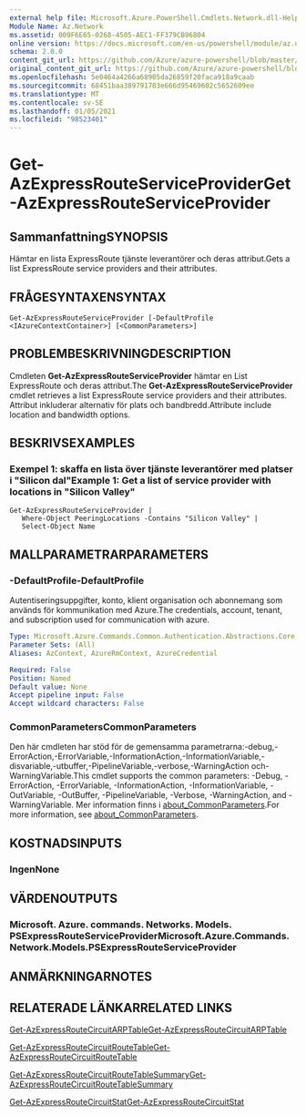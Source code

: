 ```yaml
---
external help file: Microsoft.Azure.PowerShell.Cmdlets.Network.dll-Help.xml
Module Name: Az.Network
ms.assetid: 009F6E65-0268-4505-AEC1-FF379CB96804
online version: https://docs.microsoft.com/en-us/powershell/module/az.network/get-azexpressrouteserviceprovider
schema: 2.0.0
content_git_url: https://github.com/Azure/azure-powershell/blob/master/src/Network/Network/help/Get-AzExpressRouteServiceProvider.md
original_content_git_url: https://github.com/Azure/azure-powershell/blob/master/src/Network/Network/help/Get-AzExpressRouteServiceProvider.md
ms.openlocfilehash: 5e0464a4266a68905da26859f20faca918a9caab
ms.sourcegitcommit: 68451baa389791703e666d95469602c5652609ee
ms.translationtype: MT
ms.contentlocale: sv-SE
ms.lasthandoff: 01/05/2021
ms.locfileid: "98523401"
---
```

# <span data-ttu-id="8e2fd-101">Get-AzExpressRouteServiceProvider</span><span class="sxs-lookup"><span data-stu-id="8e2fd-101">Get-AzExpressRouteServiceProvider</span></span>

## <span data-ttu-id="8e2fd-102">Sammanfattning</span><span class="sxs-lookup"><span data-stu-id="8e2fd-102">SYNOPSIS</span></span>
<span data-ttu-id="8e2fd-103">Hämtar en lista ExpressRoute tjänste leverantörer och deras attribut.</span><span class="sxs-lookup"><span data-stu-id="8e2fd-103">Gets a list ExpressRoute service providers and their attributes.</span></span>

## <span data-ttu-id="8e2fd-104">FRÅGESYNTAXEN</span><span class="sxs-lookup"><span data-stu-id="8e2fd-104">SYNTAX</span></span>

```
Get-AzExpressRouteServiceProvider [-DefaultProfile <IAzureContextContainer>] [<CommonParameters>]
```

## <span data-ttu-id="8e2fd-105">PROBLEMBESKRIVNING</span><span class="sxs-lookup"><span data-stu-id="8e2fd-105">DESCRIPTION</span></span>
<span data-ttu-id="8e2fd-106">Cmdleten **Get-AzExpressRouteServiceProvider** hämtar en List ExpressRoute och deras attribut.</span><span class="sxs-lookup"><span data-stu-id="8e2fd-106">The **Get-AzExpressRouteServiceProvider** cmdlet retrieves a list ExpressRoute service providers and their attributes.</span></span> <span data-ttu-id="8e2fd-107">Attribut inkluderar alternativ för plats och bandbredd.</span><span class="sxs-lookup"><span data-stu-id="8e2fd-107">Attribute include location and bandwidth options.</span></span>

## <span data-ttu-id="8e2fd-108">BESKRIVS</span><span class="sxs-lookup"><span data-stu-id="8e2fd-108">EXAMPLES</span></span>

### <span data-ttu-id="8e2fd-109">Exempel 1: skaffa en lista över tjänste leverantörer med platser i "Silicon dal"</span><span class="sxs-lookup"><span data-stu-id="8e2fd-109">Example 1: Get a list of service provider with locations in "Silicon Valley"</span></span>
```
Get-AzExpressRouteServiceProvider |
   Where-Object PeeringLocations -Contains "Silicon Valley" |
   Select-Object Name
```

## <span data-ttu-id="8e2fd-110">MALLPARAMETRAR</span><span class="sxs-lookup"><span data-stu-id="8e2fd-110">PARAMETERS</span></span>

### <span data-ttu-id="8e2fd-111">-DefaultProfile</span><span class="sxs-lookup"><span data-stu-id="8e2fd-111">-DefaultProfile</span></span>
<span data-ttu-id="8e2fd-112">Autentiseringsuppgifter, konto, klient organisation och abonnemang som används för kommunikation med Azure.</span><span class="sxs-lookup"><span data-stu-id="8e2fd-112">The credentials, account, tenant, and subscription used for communication with azure.</span></span>

```yaml
Type: Microsoft.Azure.Commands.Common.Authentication.Abstractions.Core.IAzureContextContainer
Parameter Sets: (All)
Aliases: AzContext, AzureRmContext, AzureCredential

Required: False
Position: Named
Default value: None
Accept pipeline input: False
Accept wildcard characters: False
```

### <span data-ttu-id="8e2fd-113">CommonParameters</span><span class="sxs-lookup"><span data-stu-id="8e2fd-113">CommonParameters</span></span>
<span data-ttu-id="8e2fd-114">Den här cmdleten har stöd för de gemensamma parametrarna:-debug,-ErrorAction,-ErrorVariable,-InformationAction,-InformationVariable,-disvariable,-utbuffer,-PipelineVariable,-verbose,-WarningAction och-WarningVariable.</span><span class="sxs-lookup"><span data-stu-id="8e2fd-114">This cmdlet supports the common parameters: -Debug, -ErrorAction, -ErrorVariable, -InformationAction, -InformationVariable, -OutVariable, -OutBuffer, -PipelineVariable, -Verbose, -WarningAction, and -WarningVariable.</span></span> <span data-ttu-id="8e2fd-115">Mer information finns i [about_CommonParameters](http://go.microsoft.com/fwlink/?LinkID=113216).</span><span class="sxs-lookup"><span data-stu-id="8e2fd-115">For more information, see [about_CommonParameters](http://go.microsoft.com/fwlink/?LinkID=113216).</span></span>

## <span data-ttu-id="8e2fd-116">KOSTNADS</span><span class="sxs-lookup"><span data-stu-id="8e2fd-116">INPUTS</span></span>

### <span data-ttu-id="8e2fd-117">Ingen</span><span class="sxs-lookup"><span data-stu-id="8e2fd-117">None</span></span>

## <span data-ttu-id="8e2fd-118">VÄRDEN</span><span class="sxs-lookup"><span data-stu-id="8e2fd-118">OUTPUTS</span></span>

### <span data-ttu-id="8e2fd-119">Microsoft. Azure. commands. Networks. Models. PSExpressRouteServiceProvider</span><span class="sxs-lookup"><span data-stu-id="8e2fd-119">Microsoft.Azure.Commands.Network.Models.PSExpressRouteServiceProvider</span></span>

## <span data-ttu-id="8e2fd-120">ANMÄRKNINGAR</span><span class="sxs-lookup"><span data-stu-id="8e2fd-120">NOTES</span></span>

## <span data-ttu-id="8e2fd-121">RELATERADE LÄNKAR</span><span class="sxs-lookup"><span data-stu-id="8e2fd-121">RELATED LINKS</span></span>

[<span data-ttu-id="8e2fd-122">Get-AzExpressRouteCircuitARPTable</span><span class="sxs-lookup"><span data-stu-id="8e2fd-122">Get-AzExpressRouteCircuitARPTable</span></span>](Get-AzExpressRouteCircuitARPTable.md)

[<span data-ttu-id="8e2fd-123">Get-AzExpressRouteCircuitRouteTable</span><span class="sxs-lookup"><span data-stu-id="8e2fd-123">Get-AzExpressRouteCircuitRouteTable</span></span>](Get-AzExpressRouteCircuitRouteTable.md)

[<span data-ttu-id="8e2fd-124">Get-AzExpressRouteCircuitRouteTableSummary</span><span class="sxs-lookup"><span data-stu-id="8e2fd-124">Get-AzExpressRouteCircuitRouteTableSummary</span></span>](Get-AzExpressRouteCircuitRouteTableSummary.md)

[<span data-ttu-id="8e2fd-125">Get-AzExpressRouteCircuitStat</span><span class="sxs-lookup"><span data-stu-id="8e2fd-125">Get-AzExpressRouteCircuitStat</span></span>](./Get-AzExpressRouteCircuitStat.md)

